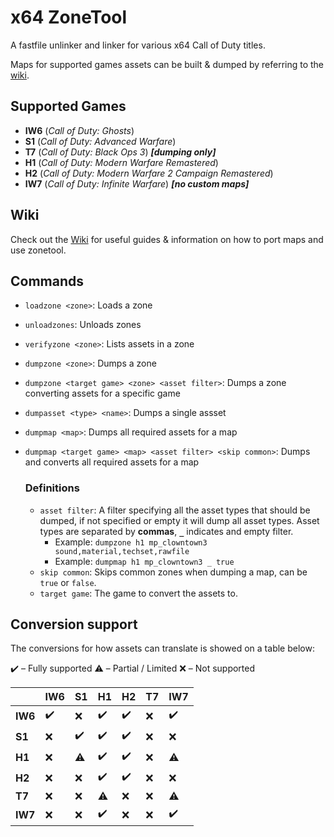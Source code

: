 # x64 ZoneTool
A fastfile unlinker and linker for various x64 Call of Duty titles. 

Maps for supported games assets can be built & dumped by referring to the [wiki](https://github.com/Joelrau/x64-zt/wiki).

## Supported Games
* **IW6** (*Call of Duty: Ghosts*)
* **S1** (*Call of Duty: Advanced Warfare*)
* **T7** (*Call of Duty: Black Ops 3*) ***[dumping only]***
* **H1** (*Call of Duty: Modern Warfare Remastered*)
* **H2** (*Call of Duty: Modern Warfare 2 Campaign Remastered*)
* **IW7** (*Call of Duty: Infinite Warfare*) ***[no custom maps]***

## Wiki
Check out the [Wiki](https://github.com/Joelrau/x64-zt/wiki) for useful guides & information on how to port maps and use zonetool.

## Commands
* `loadzone <zone>`: Loads a zone
* `unloadzones`: Unloads zones
* `verifyzone <zone>`: Lists assets in a zone
* `dumpzone <zone>`: Dumps a zone
* `dumpzone <target game> <zone> <asset filter>`: Dumps a zone converting assets for a specific game
* `dumpasset <type> <name>`: Dumps a single assset
* `dumpmap <map>`: Dumps all required assets for a map
* `dumpmap <target game> <map> <asset filter> <skip common>`: Dumps and converts all required assets for a map

  ### Definitions
  * `asset filter`: A filter specifying all the asset types that should be dumped, if not specified or empty it will dump all asset types.
  Asset types are separated by **commas**, **`_`** indicates and empty filter.   
    * Example: `dumpzone h1 mp_clowntown3 sound,material,techset,rawfile`
    * Example: `dumpmap h1 mp_clowntown3 _ true`
  * `skip common`: Skips common zones when dumping a map, can be `true` or `false`.
  * `target game`: The game to convert the assets to.

## Conversion support
The conversions for how assets can translate is showed on a table below:

✔️ – Fully supported
⚠️ – Partial / Limited
❌ – Not supported

|            | **IW6** | **S1** | **H1** | **H2** | **T7** | **IW7** |
| ---------- | ------ | ------ | ------ | ------ | ------ | ------ |
| **IW6**    | ✔️     | ❌     | ✔️     | ✔️     | ❌     | ✔️     |
| **S1**     | ❌     | ✔️     | ✔️     | ✔️     | ❌     | ❌     |
| **H1**     | ❌     | ⚠️     | ✔️     | ✔️     | ❌     | ⚠️     |
| **H2**     | ❌     | ❌     | ✔️     | ✔️     | ❌     | ❌     |
| **T7**     | ❌     | ❌     | ⚠️     | ❌     | ❌ | ⚠️     |
| **IW7**    | ❌     | ❌     | ✔️     | ❌     | ❌     | ✔️ |  

